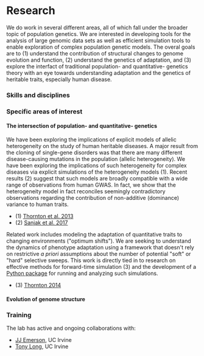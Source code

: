 # Research

We do work in several different areas, all of which fall under the broader topic of population genetics.  We are
interested in developing tools for the analysis of large genomic data sets as well as efficient simulation tools to
enable exploration of complex population genetic models.  The overal goals are to (1) understand the contribution of
structural changes to genome evolution and function, (2) understand the genetics of adaptation, and (3) explore the
interfact of traditional population- and quantitative- genetics theory with an eye towards understanding adaptation and
the genetics of heritable traits, especially human disease.

### Skills and disciplines

### Specific areas of interest

#### The intersection of population- and quantitative- genetics

We have been exploring the implications of explicit models of allelic heterogeneity on the study of human heritable
diseases.  A major result from the cloning of single-gene disorders was that there are many different disease-causing
mutations in the population (allelic heterogeneity).  We have been exploring the implications of such heterogeneity for
complex diseases via explicit simulations of the heterogeneity models (1).  Recent results (2) suggest that such models
are broadly compatible with a wide range of observations from human GWAS.  In fact, we show that the heterogeneity model
in fact reconciles seemingly contradictory observations regarding the contribution of non-additive (dominance) variance
to human traits.

* (1) [Thornton et al. 2013](http://journals.plos.org/plosgenetics/article?id=10.1371/journal.pgen.1003258)
* (2) [Sanjak et al. 2017](http://journals.plos.org/plosgenetics/article?id=10.1371/journal.pgen.1006573)

Related work includes modeling the adaptation of quantitative traits to changing environments ("optimum shifts").  We
are seeking to understand the dynamics of phenotype adaptation using a framework that doesn't rely on restrictive _a
priori_
assumptions about the number of potential "soft" or "hard" selective sweeps.  This work is directly tied in to research
on effective methods for forward-time simulation (3) and the development of a [Python
package](https://molpopgen.github.io/fwdpy11) for running and analyzing such simulations.

* (3) [Thornton 2014](http://dx.doi.org/10.1534/genetics.114.165019)

#### Evolution of genome structure

### Training



The lab has active and ongoing collaborations with:

* [JJ Emerson](http://emersonlab.github.io), UC Irvine
* [Tony Long](http://wfitch.bio.uci.edu/~tdlong/), UC Irvine
